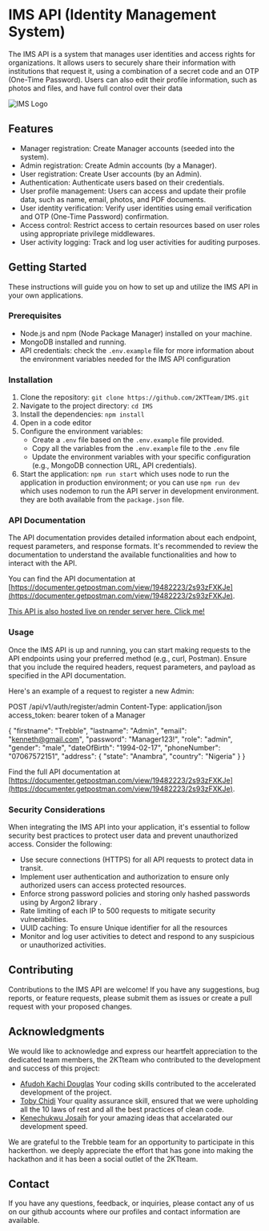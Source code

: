 # IMS API (Identity Management System)
The IMS API is a system that manages user identities and access rights for organizations. It allows users to
securely share their information with institutions that request it, using a combination of a secret code and an OTP
(One-Time Password). Users can also edit their profile information, such as photos and files, and have full control
over their data

![IMS Logo](https://res.cloudinary.com/dtesbvsy0/image/upload/v1688582396/2KTteam_k6gjve.png)

## Features

- Manager registration: Create Manager accounts (seeded into the system).
- Admin registration: Create Admin accounts (by a Manager).
- User registration: Create User accounts (by an Admin).
- Authentication: Authenticate users based on their credentials.
- User profile management: Users can access and update their profile data, such as name, email, photos, and PDF documents.
- User identity verification: Verify user identities using email verification and OTP (One-Time Password) confirmation.
- Access control: Restrict access to certain resources based on user roles using appropriate privilege middlewares.
- User activity logging: Track and log user activities for auditing purposes.

## Getting Started

These instructions will guide you on how to set up and utilize the IMS API in your own applications.

### Prerequisites

- Node.js and npm (Node Package Manager) installed on your machine.
- MongoDB installed and running.
- API credentials: check the `.env.example` file for more information about the environment variables needed for the IMS API configuration

### Installation

1. Clone the repository: `git clone https://github.com/2KTTeam/IMS.git`
2. Navigate to the project directory: `cd IMS`
3. Install the dependencies: `npm install`
4. Open in a code editor
5. Configure the environment variables:
   - Create a `.env` file based on the `.env.example` file provided.
   - Copy all the variables from the `.env.example` file to the `.env` file
   - Update the environment variables with your specific configuration (e.g., MongoDB connection URL, API credentials).
6. Start the application: `npm run start` which uses node to run the application in production environment; or you can use `npm run dev` which uses nodemon to run the API server in development environment. they are both available from the `package.json` file.

### API Documentation

The API documentation provides detailed information about each endpoint, request parameters, and response formats. It's recommended to review the documentation to understand the available functionalities and how to interact with the API.

You can find the API documentation at [https://documenter.getpostman.com/view/19482223/2s93zFXKJe](https://documenter.getpostman.com/view/19482223/2s93zFXKJe).

[This API is also hosted live on render server here. Click me!](https://hackerthon2023.onrender.com)

### Usage

Once the IMS API is up and running, you can start making requests to the API endpoints using your preferred method (e.g., curl, Postman). Ensure that you include the required headers, request parameters, and payload as specified in the API documentation.

Here's an example of a request to register a new Admin:

POST /api/v1/auth/register/admin
Content-Type: application/json
access_token: bearer token of a Manager

{
    "firstname": "Trebble",
    "lastname": "Admin",
    "email": "kenneth@gmail.com",
    "password": "Manager123!",
    "role": "admin",
    "gender": "male",
    "dateOfBirth": "1994-02-17",
    "phoneNumber": "07067572151",
    "address": {
        "state": "Anambra",
        "country": "Nigeria"
    }
}

Find the full API documentation at [https://documenter.getpostman.com/view/19482223/2s93zFXKJe](https://documenter.getpostman.com/view/19482223/2s93zFXKJe).

### Security Considerations

When integrating the IMS API into your application, it's essential to follow security best practices to protect user data and prevent unauthorized access. Consider the following:

- Use secure connections (HTTPS) for all API requests to protect data in transit.
- Implement user authentication and authorization to ensure only authorized users can access protected resources.
- Enforce strong password policies and storing only hashed passwords using by Argon2 library .
- Rate limiting of each IP to 500 requests to mitigate security vulnerabilities.
- UUID caching: To ensure Unique identifier for all the resources
- Monitor and log user activities to detect and respond to any suspicious or unauthorized activities.

## Contributing

Contributions to the IMS API are welcome! If you have any suggestions, bug reports, or feature requests, please submit them as issues or create a pull request with your proposed changes.

## Acknowledgments

We would like to acknowledge and express our heartfelt appreciation to the dedicated team members, the 2KTteam who contributed to the development and success of this project:

- [Afudoh Kachi Douglas](https://github.com/fudosman) Your coding skills contributed to the accelerated development of the project.
- [Toby Chidi](https://github.com/tobychidi) Your quality assurance skill, ensured that we were upholding all the 10 laws of rest and all the best practices of clean code.
- [Kenechukwu Josaih](https://github.com/kenechukwuJosiah) for your amazing ideas that accelarated our development speed.

We are grateful to the Trebble team for an opportunity to participate in this hackerthon. we deeply appreciate the effort that has gone into making the hackathon and it has been a social outlet of the 2KTteam.

## Contact

If you have any questions, feedback, or inquiries, please contact any of us on our github accounts where our profiles and contact information are available.
